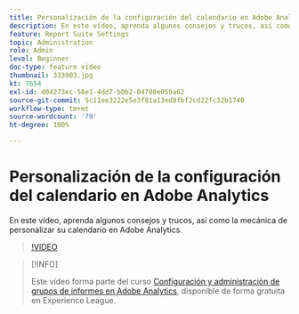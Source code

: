 ```yaml
---
title: Personalización de la configuración del calendario en Adobe Analytics
description: En este vídeo, aprenda algunos consejos y trucos, así como la mecánica de personalizar su calendario en Adobe Analytics.
feature: Report Suite Settings
topic: Administration
role: Admin
level: Beginner
doc-type: feature video
thumbnail: 333003.jpg
kt: 7654
exl-id: d04273ec-58e1-4dd7-b0b2-84708e059a62
source-git-commit: 5c11ee3222e5e3f81a13ed8fbf2cd22fc32b1740
workflow-type: tm+mt
source-wordcount: '79'
ht-degree: 100%

---
```


# Personalización de la configuración del calendario en Adobe Analytics

En este vídeo, aprenda algunos consejos y trucos, así como la mecánica de personalizar su calendario en Adobe Analytics.

>[!VIDEO](https://video.tv.adobe.com/v/333003/?quality=12&learn=on)

>[!INFO]
>
> Este vídeo forma parte del curso [Configuración y administración de grupos de informes en Adobe Analytics](https://experienceleague.adobe.com/?recommended=Analytics-A-1-2021.1.administration&amp;lang=es), disponible de forma gratuita en Experience League.